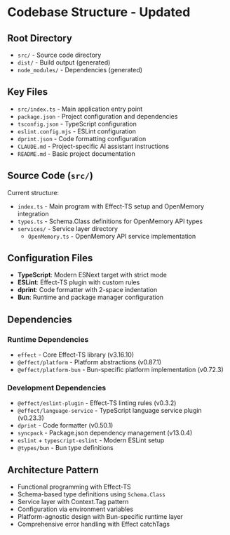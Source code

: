 # Codebase Structure - Updated

## Root Directory

- `src/` - Source code directory  
- `dist/` - Build output (generated)
- `node_modules/` - Dependencies (generated)

## Key Files

- `src/index.ts` - Main application entry point
- `package.json` - Project configuration and dependencies
- `tsconfig.json` - TypeScript configuration
- `eslint.config.mjs` - ESLint configuration
- `dprint.json` - Code formatting configuration
- `CLAUDE.md` - Project-specific AI assistant instructions
- `README.md` - Basic project documentation

## Source Code (`src/`)

Current structure:
- `index.ts` - Main program with Effect-TS setup and OpenMemory integration
- `types.ts` - Schema.Class definitions for OpenMemory API types
- `services/` - Service layer directory
  - `OpenMemory.ts` - OpenMemory API service implementation

## Configuration Files

- **TypeScript**: Modern ESNext target with strict mode
- **ESLint**: Effect-TS plugin with custom rules  
- **dprint**: Code formatter with 2-space indentation
- **Bun**: Runtime and package manager configuration

## Dependencies

### Runtime Dependencies

- `effect` - Core Effect-TS library (v3.16.10)
- `@effect/platform` - Platform abstractions (v0.87.1)
- `@effect/platform-bun` - Bun-specific platform implementation (v0.72.3)

### Development Dependencies

- `@effect/eslint-plugin` - Effect-TS linting rules (v0.3.2)
- `@effect/language-service` - TypeScript language service plugin (v0.23.3)
- `dprint` - Code formatter (v0.50.1)
- `syncpack` - Package.json dependency management (v13.0.4)
- `eslint` + `typescript-eslint` - Modern ESLint setup
- `@types/bun` - Bun type definitions

## Architecture Pattern

- Functional programming with Effect-TS
- Schema-based type definitions using `Schema.Class`
- Service layer with Context.Tag pattern
- Configuration via environment variables
- Platform-agnostic design with Bun-specific runtime layer
- Comprehensive error handling with Effect catchTags